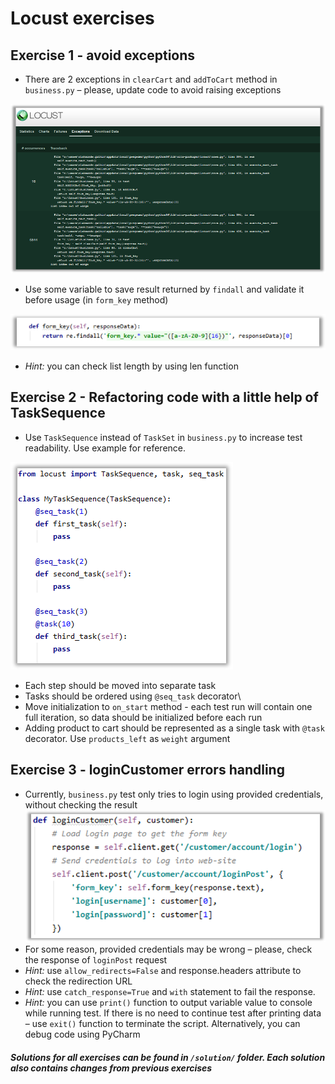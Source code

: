 # Locust exercises

## Exercise 1 - avoid exceptions

* There are 2 exceptions in `clearCart` and `addToCart` method in `business.py` – please, update code to avoid raising exceptions

![](images/e01-exceptions.png)
* Use some variable to save result returned by `findall` and validate it before usage (in `form_key` method)

![](images/e01-form_key.png)

* *Hint:* you can check list length by using len function

## Exercise 2 - Refactoring code with a little help of TaskSequence

* Use `TaskSequence` instead of `TaskSet` in `business.py` to increase test readability. Use example for reference.

![](images/e02-example.png)

* Each step should be moved into separate task
* Tasks should be ordered using `@seq_task` decorator\
* Move initialization to `on_start` method - each test run will contain one full iteration,
so data should be initialized before each run 
* Adding product to cart should be represented as a single task with `@task` decorator.
Use `products_left` as `weight` argument

## Exercise 3 - loginCustomer errors handling

* Currently, `business.py` test only tries to login using provided credentials, without checking the result
![](images/e03-login.png)
* For some reason, provided credentials may be wrong – please, check the response of `loginPost` request
* *Hint:* use `allow_redirects=False` and response.headers attribute to check the redirection URL
* *Hint:* use `catch_response=True` and `with` statement to fail the response.
* *Hint:* you can use `print()` function to output variable value to console while running test.
If there is no need to continue test after printing data – use `exit()` function to terminate the script.
Alternatively, you can debug code using PyCharm

##### Solutions for all exercises can be found in `/solution/` folder. Each solution also contains changes from previous exercises  
